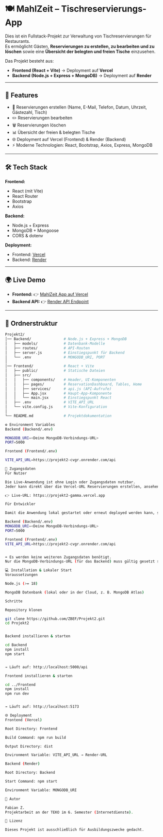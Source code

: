 # 🍽️ MahlZeit – Tischreservierungs-App

Dies ist ein Fullstack-Projekt zur Verwaltung von Tischreservierungen für Restaurants.  
Es ermöglicht Gästen, **Reservierungen zu erstellen, zu bearbeiten und zu löschen** sowie eine **Übersicht der belegten und freien Tische** einzusehen.

Das Projekt besteht aus:
- **Frontend (React + Vite)** → Deployment auf **Vercel**  
- **Backend (Node.js + Express + MongoDB)** → Deployment auf **Render**

---

## 🚀 Features

- 📅 Reservierungen erstellen (Name, E-Mail, Telefon, Datum, Uhrzeit, Gästezahl, Tisch)  
- ✏️ Reservierungen bearbeiten  
- 🗑️ Reservierungen löschen  
- 📊 Übersicht der freien & belegten Tische  
- 🌐 Deployment auf Vercel (Frontend) & Render (Backend)  
- ⚡ Moderne Technologien: React, Bootstrap, Axios, Express, MongoDB  

---

## 🛠️ Tech Stack

**Frontend:**
- React (mit Vite)
- React Router
- Bootstrap
- Axios

**Backend:**
- Node.js + Express
- MongoDB + Mongoose
- CORS & dotenv

**Deployment:**
- Frontend: [Vercel](https://vercel.com)  
- Backend: [Render](https://render.com)  

---

## 🌍 Live Demo

- **Frontend:** 👉 [MahlZeit App auf Vercel](https://projekt2-gamma.vercel.app)  
- **Backend API:** 👉 [Render API Endpoint](https://projekt2-cvgr.onrender.com/api/reservations)  

---

## 📂 Ordnerstruktur

```bash
Projekt2/
│── Backend/               # Node.js + Express + MongoDB
│   ├── models/            # Datenbank-Modelle
│   ├── routes/            # API-Routen
│   ├── server.js          # Einstiegspunkt für Backend
│   └── .env               # MONGODB_URI, PORT
│
│── Frontend/              # React + Vite
│   ├── public/            # Statische Dateien
│   ├── src/
│   │   ├── components/    # Header, UI-Komponenten
│   │   ├── pages/         # ReservationDashboard, Tables, Home
│   │   ├── services/      # api.js (API-Aufrufe)
│   │   ├── App.jsx        # Haupt-App-Komponente
│   │   └── main.jsx       # Einstiegspunkt React
│   ├── .env               # VITE_API_URL
│   └── vite.config.js     # Vite-Konfiguration
│
└── README.md              # Projektdokumentation

⚙️ Environment Variables
Backend (Backend/.env)

MONGODB_URI=<Deine MongoDB-Verbindungs-URL>
PORT=5000

Frontend (Frontend/.env)

VITE_API_URL=https://projekt2-cvgr.onrender.com/api

🔑 Zugangsdaten
Für Nutzer

Die Live-Anwendung ist ohne Login oder Zugangsdaten nutzbar.
Jeder kann direkt über die Vercel-URL Reservierungen erstellen, ansehen, ändern und löschen.

👉 Live-URL: https://projekt2-gamma.vercel.app

Für Entwickler

Damit die Anwendung lokal gestartet oder erneut deployed werden kann, sind Environment Variables nötig:

Backend (Backend/.env)
MONGODB_URI=<Deine MongoDB-Verbindungs-URL>
PORT=5000

Frontend (Frontend/.env)
VITE_API_URL=https://projekt2-cvgr.onrender.com/api


➡️ Es werden keine weiteren Zugangsdaten benötigt.
Nur die MongoDB-Verbindungs-URL (für das Backend) muss gültig gesetzt sein.

💻 Installation & Lokaler Start
Voraussetzungen

Node.js (>= 18)

MongoDB Datenbank (lokal oder in der Cloud, z. B. MongoDB Atlas)

Schritte

Repository klonen

git clone https://github.com/ZBEF/Projekt2.git
cd Projekt2


Backend installieren & starten

cd Backend
npm install
npm start


→ Läuft auf: http://localhost:5000/api

Frontend installieren & starten

cd ../Frontend
npm install
npm run dev


→ Läuft auf: http://localhost:5173

🌐 Deployment
Frontend (Vercel)

Root Directory: Frontend

Build Command: npm run build

Output Directory: dist

Environment Variable: VITE_API_URL → Render-URL

Backend (Render)

Root Directory: Backend

Start Command: npm start

Environment Variable: MONGODB_URI

👤 Autor

Fabian Z.
Projektarbeit an der TEKO im 6. Semester (Internetdienste).

📜 Lizenz

Dieses Projekt ist ausschließlich für Ausbildungszwecke gedacht.